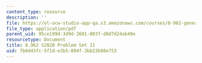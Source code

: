 ```yaml
---
content_type: resource
description: ''
file: https://ol-ocw-studio-app-qa.s3.amazonaws.com/courses/8-962-general-relativity-spring-2020/fb6d43fc5f1de3b5094f3bb23b98e753_MIT8_962S20_pset11.pdf
file_type: application/pdf
parent_uid: 95ce199d-3d9d-2601-803f-d8d7d24ab49e
resourcetype: Document
title: 8.962 S2020 Problem Set 11
uid: fb6d43fc-5f1d-e3b5-094f-3bb23b98e753
---
```

